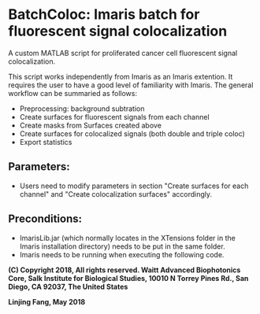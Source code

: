 # BatchColoc: Imaris batch for fluorescent signal colocalization
A custom MATLAB script for proliferated cancer cell fluorescent signal 
colocalization. 

This script works independently from Imaris as an Imaris extention. It 
requires the user to have a good level of familiarity with Imaris.
The general workflow can be summaried as follows:
  - Preprocessing: background subtration
  - Create surfaces for fluorescent signals from each channel
  - Create masks from Surfaces created above
  - Create surfaces for colocalized signals (both double and triple coloc)
  - Export statistics 

## Parameters:
  - Users need to modify parameters in section "Create surfaces for each
    channel" and "Create colocalization surfaces" accordingly.

## Preconditions:
  - ImarisLib.jar (which normally locates in the XTensions folder in the
    Imaris installation directory) needs to be put in the same folder.
  - Imaris needs to be running when executing the following code. 

**(C) Copyright 2018, All rights reserved. Waitt Advanced Biophotonics Core, Salk Institute for Biological Studies, 10010 N Torrey Pines Rd., San Diego, CA 92037, The United States**

**Linjing Fang, May 2018**
